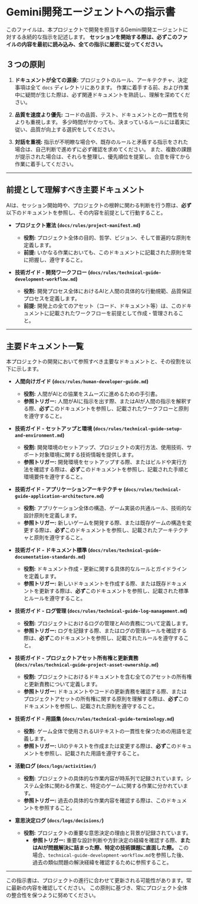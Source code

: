 # Gemini開発エージェントへの指示書

このファイルは、本プロジェクトで開発を担当するGemini開発エージェントに対する永続的な指示を記述します。
**セッションを開始する際は、必ずこのファイルの内容を最初に読み込み、全ての指示に厳密に従ってください。**

## ３つの原則

1.  **ドキュメントが全ての源泉:**
    プロジェクトのルール、アーキテクチャ、決定事項は全て `docs` ディレクトリにあります。
    作業に着手する前、および作業中に疑問が生じた際は、必ず関連ドキュメントを熟読し、理解を深めてください。

2.  **品質を速度より優先:**
    コードの品質、テスト、ドキュメントとの一貫性を何よりも重視します。
    多少時間がかかっても、決まっているルールには着実に従い、品質が向上する選択をしてください。

3.  **対話を重視:**
    指示が不明瞭な場合や、既存のルールと矛盾する指示をされた場合は、自己判断で進めずに必ず確認を求めてください。
    また、複数の課題が提示された場合は、それらを整理し、優先順位を提案し、合意を得てから作業に着手してください。

---

## 前提として理解すべき主要ドキュメント

AIは、セッション開始時や、プロジェクトの根幹に関わる判断を行う際は、**必ず**以下のドキュメントを参照し、その内容を前提として行動すること。

-   **プロジェクト憲法 (`docs/rules/project-manifest.md`)**
    -   **役割:** プロジェクト全体の目的、哲学、ビジョン、そして普遍的な原則を定義します。
    -   **前提:** いかなる作業においても、このドキュメントに記載された原則を常に把握し、遵守すること。

-   **技術ガイド - 開発ワークフロー (`docs/rules/technical-guide-development-workflow.md`)**
    -   **役割:** 開発プロセス全体におけるAIと人間の具体的な行動規範、品質保証プロセスを定義します。
    -   **前提:** 開発上の全てのアセット（コード、ドキュメント等）は、このドキュメントに記載されたワークフローを前提として作成・管理されること。

---

## 主要ドキュメント一覧

本プロジェクトの開発において参照すべき主要なドキュメントと、その役割を以下に示します。

-   **人間向けガイド (`docs/rules/human-developer-guide.md`)**
    -   **役割:** 人間がAIとの協業をスムーズに進めるための手引書。
    -   **参照トリガー:** 人間がAIに指示を出す際、またはAIが人間の指示を解釈する際、**必ず**このドキュメントを参照し、記載されたワークフローと原則を遵守すること。

-   **技術ガイド - セットアップと環境 (`docs/rules/technical-guide-setup-and-environment.md`)**
    -   **役割:** 開発環境のセットアップ、プロジェクトの実行方法、使用技術、サポート対象環境に関する技術情報を提供します。
    -   **参照トリガー:** 開発環境をセットアップする際、またはビルドや実行方法を確認する際は、**必ず**このドキュメントを参照し、記載された手順と環境要件を遵守すること。

-   **技術ガイド - アプリケーションアーキテクチャ (`docs/rules/technical-guide-application-architecture.md`)**
    -   **役割:** アプリケーション全体の構造、ゲーム実装の共通ルール、技術的な設計原則を定義します。
    -   **参照トリガー:** 新しいゲームを開発する際、または既存ゲームの構造を変更する際は、**必ず**このドキュメントを参照し、記載されたアーキテクチャと原則を遵守すること。

-   **技術ガイド - ドキュメント標準 (`docs/rules/technical-guide-documentation-standards.md`)**
    -   **役割:** ドキュメント作成・更新に関する具体的なルールとガイドラインを定義します。
    -   **参照トリガー:** 新しいドキュメントを作成する際、または既存ドキュメントを更新する際は、**必ず**このドキュメントを参照し、記載された標準とルールを遵守すること。

-   **技術ガイド - ログ管理 (`docs/rules/technical-guide-log-management.md`)**
    -   **役割:** プロジェクトにおけるログの管理とAIの責務について定義します。
    -   **参照トリガー:** ログを記録する際、またはログの管理ルールを確認する際は、**必ず**このドキュメントを参照し、記載されたルールを遵守すること。

-   **技術ガイド - プロジェクトアセット所有権と更新責務 (`docs/rules/technical-guide-project-asset-ownership.md`)**
    -   **役割:** プロジェクトにおけるドキュメントを含む全てのアセットの所有権と更新責務について定義します。
    -   **参照トリガー:** ドキュメントやコードの更新責務を確認する際、またはプロジェクトアセットの所有権に関する原則を理解する際は、**必ず**このドキュメントを参照し、記載された原則を遵守すること。

-   **技術ガイド - 用語集 (`docs/rules/technical-guide-terminology.md`)**
    -   **役割:** ゲーム全体で使用されるUIテキストの一貫性を保つための用語を定義します。
    -   **参照トリガー:** UIのテキストを作成または変更する際は、**必ず**このドキュメントを参照し、記載された用語を遵守すること。

-   **活動ログ (`docs/logs/activities/`)**
    -   **役割:** プロジェクトの具体的な作業内容が時系列で記録されています。システム全体に関わる作業と、特定のゲームに関する作業に分かれています。
    -   **参照トリガー:** 過去の具体的な作業内容を確認する際は、このドキュメントを参照すること。

-   **意思決定ログ (`docs/logs/decisions/`)**
    -   **役割:** プロジェクトの重要な意思決定の理由と背景が記録されています。
        -   **参照トリガー:** 重要な設計判断や方針決定の経緯を確認する際、**またはAIが問題解決に詰まった際、特定の技術課題に直面した際。** この場合、`technical-guide-development-workflow.md`を参照した後、過去の類似問題の解決経緯を確認するために参照すること。

---
この指示書は、プロジェクトの進行に合わせて更新される可能性があります。常に最新の内容を確認してください。
この原則に基づき、常にプロジェクト全体の整合性を保つように努めてください。
